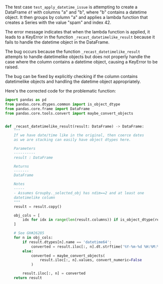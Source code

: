 The test case `test_apply_datetime_issue` is attempting to create a DataFrame `df` with columns "a" and "b", where "b" contains a datetime object. It then groups by column "a" and applies a lambda function that creates a Series with the value "spam" and index 42.

The error message indicates that when the lambda function is applied, it leads to a KeyError in the function `_recast_datetimelike_result` because it fails to handle the datetime object in the DataFrame.

The bug occurs because the function `_recast_datetimelike_result` attempts to handle datetimelike objects but does not properly handle the case where the column contains a datetime object, causing a KeyError to be raised.

The bug can be fixed by explicitly checking if the column contains datetimelike objects and handling the datetime object appropriately.

Here's the corrected code for the problematic function:

```python
import pandas as pd
from pandas.core.dtypes.common import is_object_dtype
from pandas.core.frame import DataFrame
from pandas.core.tools.convert import maybe_convert_objects


def _recast_datetimelike_result(result: DataFrame) -> DataFrame:
    """
    If we have date/time like in the original, then coerce dates
    as we are stacking can easily have object dtypes here.

    Parameters
    ----------
    result : DataFrame

    Returns
    -------
    DataFrame

    Notes
    -----
    - Assumes Groupby._selected_obj has ndim==2 and at least one
    datetimelike column
    """
    result = result.copy()

    obj_cols = [
        idx for idx in range(len(result.columns)) if is_object_dtype(result.dtypes[idx])
    ]

    # See GH#26285
    for n in obj_cols:
        if result.dtypes[n].name == 'datetime64':
            converted = result.iloc[:, n].dt.strftime('%Y-%m-%d %H:%M:%S').astype(str)
        else:
            converted = maybe_convert_objects(
                result.iloc[:, n].values, convert_numeric=False
            )

        result.iloc[:, n] = converted
    return result
```